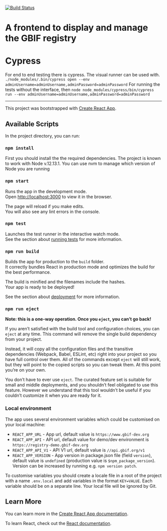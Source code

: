 [![Build Status](https://travis-ci.org/gbif/registry-console.svg?branch=bug-fix)](https://travis-ci.org/gbif/registry-console)

# A frontend to display and manage the GBIF registry

# Cypress
For end to end testing there is cypress. The visual runner can be used with.
`./node_modules/.bin/cypress open --env adminUsername=adminUsername,adminPassword=adminPassword`
For running the tests without the interface, then `node node_modules/cypress/bin/cypress run --env adminUsername=adminUsername,adminPassword=adminPassword`

----------

This project was bootstrapped with [Create React App](https://github.com/facebook/create-react-app).

## Available Scripts

In the project directory, you can run:

### `npm install`

First you should install the the required dependencies. The project is known to work with Node v.12.13.1. You can use nvm to manage which version of Node you are running

### `npm start`

Runs the app in the development mode.<br>
Open [http://localhost:3000](http://localhost:3000) to view it in the browser.

The page will reload if you make edits.<br>
You will also see any lint errors in the console.

### `npm test`

Launches the test runner in the interactive watch mode.<br>
See the section about [running tests](https://facebook.github.io/create-react-app/docs/running-tests) for more information.

### `npm run build`

Builds the app for production to the `build` folder.<br>
It correctly bundles React in production mode and optimizes the build for the best performance.

The build is minified and the filenames include the hashes.<br>
Your app is ready to be deployed!

See the section about [deployment](https://facebook.github.io/create-react-app/docs/deployment) for more information.

### `npm run eject`

**Note: this is a one-way operation. Once you `eject`, you can’t go back!**

If you aren’t satisfied with the build tool and configuration choices, you can `eject` at any time. This command will remove the single build dependency from your project.

Instead, it will copy all the configuration files and the transitive dependencies (Webpack, Babel, ESLint, etc) right into your project so you have full control over them. All of the commands except `eject` will still work, but they will point to the copied scripts so you can tweak them. At this point you’re on your own.

You don’t have to ever use `eject`. The curated feature set is suitable for small and middle deployments, and you shouldn’t feel obligated to use this feature. However we understand that this tool wouldn’t be useful if you couldn’t customize it when you are ready for it.

### Local environment
The app uses several environment variables which could be customised on your local machine:
* `REACT_APP_URL` - App url, default value is `https://www.gbif-dev.org`
* `REACT_APP_API` - API url, default value for demo/dev environment is `https://registry-demo.gbif-dev.org`
* `REACT_APP_API_V1` - API V1 url, default value is `//api.gbif.org/v1`
* `REACT_APP_VERSION` - App version in package.json file (field `version`), default value is `undefined` (production value is `$npm_package_version`). Version can be increased by running e.g. `npm version patch`.

To customise variables you should create a locale file in a root of the project with a name `.env.local` and add variables in the format `KEY=VALUE`. 
Each variable should be on a separate line.
Your local file will be ignored by Git.

## Learn More

You can learn more in the [Create React App documentation](https://facebook.github.io/create-react-app/docs/getting-started).

To learn React, check out the [React documentation](https://reactjs.org/).
